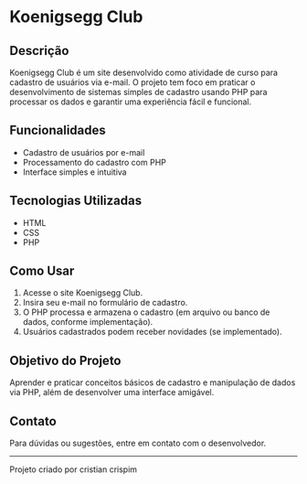 # Koenigsegg Club

## Descrição
Koenigsegg Club é um site desenvolvido como atividade de curso para cadastro de usuários via e-mail. O projeto tem foco em praticar o desenvolvimento de sistemas simples de cadastro usando PHP para processar os dados e garantir uma experiência fácil e funcional.

## Funcionalidades
- Cadastro de usuários por e-mail
- Processamento do cadastro com PHP
- Interface simples e intuitiva

## Tecnologias Utilizadas
- HTML
- CSS
- PHP

## Como Usar
1. Acesse o site Koenigsegg Club.
2. Insira seu e-mail no formulário de cadastro.
3. O PHP processa e armazena o cadastro (em arquivo ou banco de dados, conforme implementação).
4. Usuários cadastrados podem receber novidades (se implementado).

## Objetivo do Projeto
Aprender e praticar conceitos básicos de cadastro e manipulação de dados via PHP, além de desenvolver uma interface amigável.

## Contato
Para dúvidas ou sugestões, entre em contato com o desenvolvedor.

---

Projeto criado por cristian crispim
